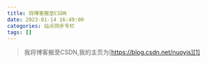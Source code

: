 ```yaml
---
title: 将博客搬至CSDN
date: 2023-01-14 16:49:00
categories: 站点同步专栏
tags: []
---
```


>我将博客搬至CSDN,我的主页为[<a href="https://blog.csdn.net/nuoyis">https://blog.csdn.net/nuoyis][1]</a>

[1]: https://blog.csdn.net/nuoyis
